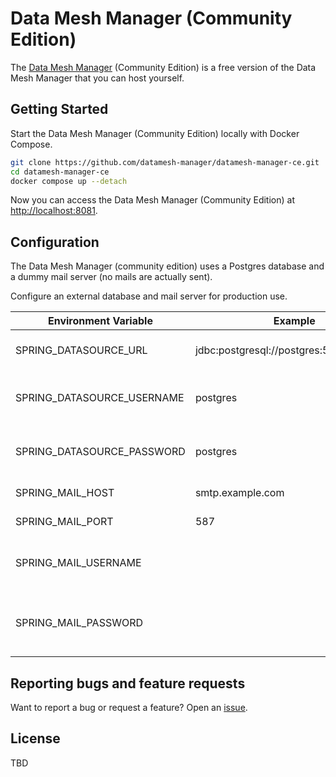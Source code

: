 # Data Mesh Manager (Community Edition)

The [Data Mesh Manager](https://www.datamesh-manager.com) (Community Edition) is a free version of the Data Mesh Manager that you can host yourself.

## Getting Started

Start the Data Mesh Manager (Community Edition) locally with Docker Compose.

```bash
git clone https://github.com/datamesh-manager/datamesh-manager-ce.git
cd datamesh-manager-ce
docker compose up --detach
```

Now you can access the Data Mesh Manager (Community Edition) at [http://localhost:8081](http://localhost:8081).

## Configuration

The Data Mesh Manager (community edition) uses a Postgres database and a dummy mail server (no mails are actually sent).

Configure an external database and mail server for production use.

| Environment Variable       | Example                                  | Description                                                                                                                                                            |
| -------------------------- | ---------------------------------------- | ---------------------------------------------------------------------------------------------------------------------------------------------------------------------- |
| SPRING_DATASOURCE_URL      | jdbc:postgresql://postgres:5432/postgres | JDBC URL of the database                                                                                                                                              |
| SPRING_DATASOURCE_USERNAME | postgres                                 | Login username of the database                                                                                                                                        |
| SPRING_DATASOURCE_PASSWORD | postgres                                 | Login password of the database                                                                                                                                |
| SPRING_MAIL_HOST           | smtp.example.com                         | SMTP server host                                                                                                                                                       |
| SPRING_MAIL_PORT           | 587                                      | SMTP server port.                                                                                                                                                     |
| SPRING_MAIL_USERNAME       |                                          | Login user of the SMTP server |
| SPRING_MAIL_PASSWORD       |                                          | Login password of the SMTP server                                                                                                                             |

## Reporting bugs and feature requests

Want to report a bug or request a feature? Open an [issue](https://github.com/datamesh-manager/datamesh-manager-ce/issues/new).

## License

TBD

